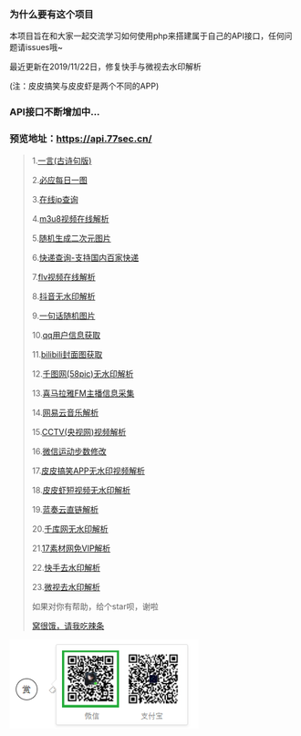 ### 为什么要有这个项目
本项目旨在和大家一起交流学习如何使用php来搭建属于自己的API接口，任何问题请issues哦~

最近更新在2019/11/22日，修复快手与微视去水印解析

(注：皮皮搞笑与皮皮虾是两个不同的APP)

### API接口不断增加中...

### 预览地址：https://api.77sec.cn/

> 1.[一言(古诗句版)](https://github.com/iqiqiya/iqiqiya-API/tree/master/yiyan)
>
> 2.[必应每日一图](https://github.com/iqiqiya/iqiqiya-API/tree/master/bing)
>
> 3.[在线ip查询](https://github.com/iqiqiya/iqiqiya-API/tree/master/ip)
>
> 4.[m3u8视频在线解析](https://github.com/iqiqiya/iqiqiya-API/tree/master/m3u8)
>
> 5.[随机生成二次元图片](https://github.com/iqiqiya/iqiqiya-API/tree/master/ACG)
>
> 6.[快递查询-支持国内百家快递](https://github.com/iqiqiya/iqiqiya-API/tree/master/kuaidi)
>
> 7.[flv视频在线解析](https://github.com/iqiqiya/iqiqiya-API/tree/master/flv)
>
> 8.[抖音无水印解析](https://github.com/iqiqiya/iqiqiya-API/tree/master/douyin)
>
> 9.[一句话随机图片](https://github.com/iqiqiya/iqiqiya-API/tree/master/RandPic)
>
> 10.[qq用户信息获取](https://github.com/iqiqiya/iqiqiya-API/tree/master/QQ)
>
> 11.[bilibili封面图获取](https://github.com/iqiqiya/iqiqiya-API/tree/master/bilibili)
>
> 12.[千图网(58pic)无水印解析](https://github.com/iqiqiya/iqiqiya-API/tree/master/58pic)
>
> 13.[喜马拉雅FM主播信息采集](https://github.com/iqiqiya/iqiqiya-API/tree/master/ximalaya)
>
> 14.[网易云音乐解析](https://github.com/iqiqiya/iqiqiya-API/tree/master/163music)
>
> 15.[CCTV(央视网)视频解析](https://github.com/iqiqiya/iqiqiya-API/tree/master/cctv)
>
> 16.[微信运动步数修改](https://github.com/iqiqiya/iqiqiya-API/tree/master/WeChat)
>
> 17.[皮皮搞笑APP无水印视频解析](https://github.com/iqiqiya/iqiqiya-API/tree/master/PiPiGaoXiao)
> 
> 18.[皮皮虾短视频无水印解析](https://github.com/iqiqiya/iqiqiya-API/tree/master/PiPiXia)
> 
> 19.[蓝奏云直链解析](https://github.com/iqiqiya/iqiqiya-API/tree/master/lanzou)
>
> 20.[千库网无水印解析](http://api.77sec.cn/)
>
> 21.[17素材网免VIP解析](http://api.77sec.cn/17sucai)
>
> 22.[快手去水印解析](https://github.com/iqiqiya/iqiqiya-API/tree/master/gifshow)
>
> 23.[微视去水印解析](https://github.com/iqiqiya/iqiqiya-API/tree/master/weishi)
>
> 如果对你有帮助，给个star呗，谢啦
>
> [窝很饿，请我吃辣条](https://api.77sec.cn/Donate.png)

![Image text](./Donate.png)
